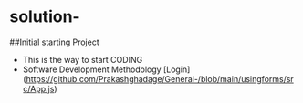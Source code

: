 # solution-
##Initial starting Project
- This is the way to start CODING
- Software Development Methodology 
[Login] (https://github.com/Prakashghadage/General-/blob/main/usingforms/src/App.js)
